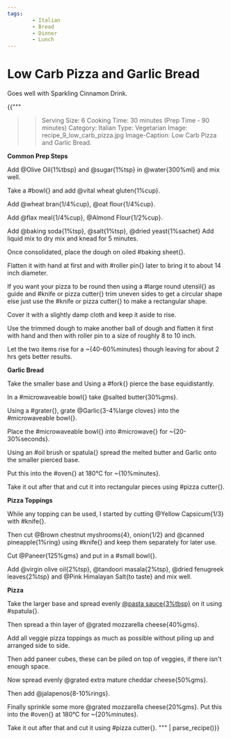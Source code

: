 ```yaml
---
tags:
        - Italian
        - Bread
        - Dinner
        - Lunch
---
```


# Low Carb Pizza and Garlic Bread

Goes well with Sparkling Cinnamon Drink.

{{"""
>> Serving Size:  6
>> Cooking Time: 30 minutes (Prep Time - 90 minutes)
>> Category: Italian
>> Type: Vegetarian
>> Image: recipe_9_low_carb_pizza.jpg
>> Image-Caption: Low Carb Pizza and Garlic Bread.

**Common Prep Steps**

Add @Olive Oil{1%tbsp} and @sugar{1%tsp} in @water{300%ml} and mix well.

Take a #bowl{} and add @vital wheat gluten{1%cup}.

Add @wheat bran{1/4%cup}, @oat flour{1/4%cup}.

Add @flax meal{1/4%cup}, @Almond Flour{1/2%cup}.

Add @baking soda{1%tsp}, @salt{1%tsp}, @dried yeast{1%sachet}
Add liquid mix to dry mix and knead for 5 minutes.

Once consolidated, place the dough on oiled #baking sheet{}.

Flatten it with hand at first and with #roller pin{} later to bring it to about 14 inch diameter. 

If you want your pizza to be round then using a #large round utensil{} as guide and #knife or pizza cutter{} trim uneven sides to get a circular shape else just use the #knife or pizza cutter{} to make a rectangular shape.

Cover it with a slightly damp cloth and keep it aside to rise.

Use the trimmed dough to make another ball of dough and flatten it first with hand and then with roller pin to a size of roughly 8 to 10 inch.

Let the two items rise for a ~{40-60%minutes} though leaving for about 2 hrs gets better results.

**Garlic Bread**

Take the smaller base and Using a #fork{} pierce the base equidistantly.

In a #microwaveable bowl{} take @salted butter{30%gms}.

Using a #grater{}, grate @Garlic{3-4%large cloves} into the #microwaveable bowl{}.

Place the #microwaveable bowl{} into #microwave{} for ~{20-30%seconds}.

Using an #oil brush or spatula{} spread the melted butter and Garlic onto the smaller pierced base.

Put this into the #oven{} at 180°C for ~{10%minutes}.

Take it out after that and cut it into rectangular pieces using #pizza cutter{}.

**Pizza  Toppings**

While any topping can be used, I started by cutting @Yellow Capsicum{1/3} with #knife{}.

Then cut @Brown chestnut myshrooms{4}, onion{1/2} and @canned pineapple{1%ring} using #knife{} and keep them separately for later use.

Cut @Paneer{125%gms} and put in a #small bowl{}.

Add @virgin olive oil{2%tsp}, @tandoori masala{2%tsp}, @dried fenugreek leaves{2%tsp} and @Pink Himalayan Salt{to taste} and mix well.

**Pizza**

Take the larger base and spread evenly [@pasta sauce{3%tbsp}](https://kutt.it/pesto-sauce) on it using #spatula{}.

Then spread a thin layer of @grated mozzarella cheese{40%gms}.

Add all veggie pizza toppings as much as possible without piling up and arranged side to side.

Then add paneer cubes, these can be piled on top of veggies, if there isn't enough space.

Now spread evenly @grated extra mature cheddar cheese{50%gms}.

Then add @jalapenos{8-10%rings}.

Finally sprinkle some more @grated mozzarella cheese{20%gms}.
Put this into the #oven{} at 180°C for ~{20%minutes}.

Take it out after that and cut it using #pizza cutter{}.
""" | parse_recipe()}}